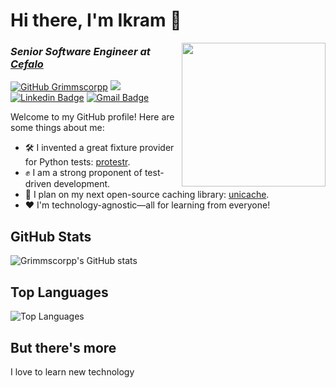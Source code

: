 # Hi there, I'm Ikram 👋

<img align='right' src="https://i.pinimg.com/originals/bd/4e/d3/bd4ed327189c2a56695beb91cd534570.gif" width="230">
<h3><p><em>Senior Software Engineer at <a href="https://www.cefalo.com/en/" target="_blank">Cefalo</em></p></h3>

[![GitHub Grimmscorpp](https://img.shields.io/github/followers/Grimmscorpp?label=follow&style=social)](https://github.com/Grimmscorpp)
![](https://komarev.com/ghpvc/?username=Grimmscorpp)
[![Linkedin Badge](https://img.shields.io/badge/ikram-khan-blue?style=flat-square&logo=Linkedin&logoColor=white)](https://www.linkedin.com/in/ikramkhanfahim/) 
[![Gmail Badge](https://img.shields.io/badge/ikramkhanfahim@gmail.com-c14438?style=flat-square&logo=Gmail&logoColor=white&link=mailto:ikramkhanfahim@gmail.com)](mailto:ikramkhanfahim@gmail.com)

Welcome to my GitHub profile! Here are some things about me:

- 🛠️ I invented a great fixture provider for Python tests: [protestr](https://github.com/Grimmscorpp/protestr).
- ✊ I am a strong proponent of test-driven development.
- 🔭 I plan on my next open-source caching library: [unicache](https://github.com/Grimmscorpp/unicache).
- ❤️ I'm technology-agnostic—all for learning from everyone!

## GitHub Stats
![Grimmscorpp's GitHub stats](https://github-readme-stats.vercel.app/api?username=Grimmscorpp&show_icons=true&theme=radical)

## Top Languages
![Top Languages](https://github-readme-stats.vercel.app/api/top-langs/?username=Grimmscorpp&layout=compact&theme=radical)

## But there's more
I love to learn new technology
